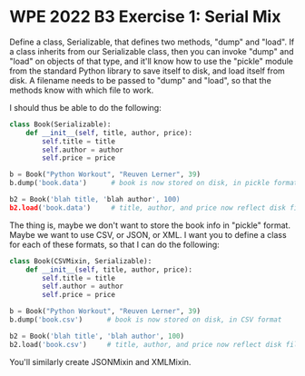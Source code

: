 # WPE 2022 B3 Exercise 1: Serial Mix

Define a class, Serializable, that defines two methods, "dump" and "load". If 
a class inherits from our Serializable class, then you can invoke "dump" and 
"load" on objects of that type, and it'll know how to use the "pickle" module 
from the standard Python library to save itself to disk, and load itself from 
disk. A filename needs to be passed to "dump" and "load", so that the methods 
know with which file to work.

I should thus be able to do the following:
```python
class Book(Serializable):
    def __init__(self, title, author, price):
        self.title = title
        self.author = author
        self.price = price

b = Book("Python Workout", "Reuven Lerner", 39)
b.dump('book.data')      # book is now stored on disk, in pickle format

b2 = Book('blah title, 'blah author', 100)
b2.load('book.data')     # title, author, and price now reflect disk file
```

The thing is, maybe we don't want to store the book info in "pickle" format. 
Maybe we want to use CSV, or JSON, or XML. I want you to define a class for 
each of these formats, so that I can do the following:
```python
class Book(CSVMixin, Serializable):
    def __init__(self, title, author, price):
        self.title = title
        self.author = author
        self.price = price

b = Book("Python Workout", "Reuven Lerner", 39)
b.dump('book.csv')      # book is now stored on disk, in CSV format

b2 = Book('blah title', 'blah author', 100)
b2.load('book.csv')     # title, author, and price now reflect disk file
```

You'll similarly create JSONMixin and XMLMixin.
